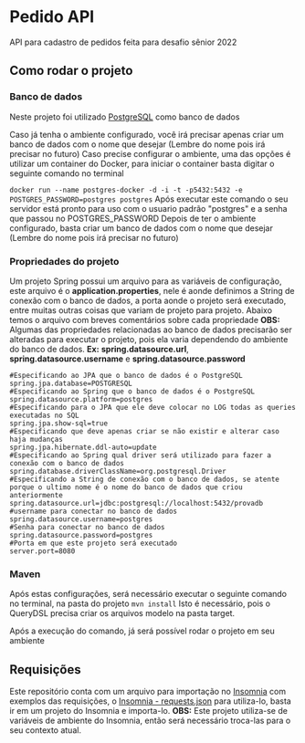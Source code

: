# Pedido API
API para cadastro de pedidos feita para desafio sênior 2022

## Como rodar o projeto

### Banco de dados
Neste projeto foi utilizado [PostgreSQL](https://www.postgresql.org) como banco de dados 

Caso já tenha o ambiente configurado, você irá precisar apenas criar um banco de dados com o nome que desejar (Lembre do nome pois irá precisar no futuro)
Caso precise configurar o ambiente, uma das opções é utilizar um container do Docker, para iniciar o container basta digitar o seguinte comando no terminal

`docker run --name postgres-docker -d -i -t -p5432:5432 -e POSTGRES_PASSWORD=postgres postgres`
Após executar este comando o seu servidor está pronto para uso com o usuario padrão "postgres" e a senha que passou no POSTGRES_PASSWORD
Depois de ter o ambiente configurado, basta criar um banco de dados com o nome que desejar (Lembre do nome pois irá precisar no futuro)

###  Propriedades do projeto
Um projeto Spring possui um arquivo para as variáveis de configuração, este arquivo é o **application.properties**, nele é aonde definimos a String de conexão com o banco de dados, a porta aonde o projeto será executado, entre muitas outras coisas que variam de projeto para projeto.
Abaixo temos o arquivo com breves comentários sobre cada propriedade
**OBS:**  Algumas das propriedades relacionadas ao banco de dados precisarão ser alteradas para executar o projeto, pois ela varia dependendo do ambiente do banco de dados.
**Ex:** **spring.datasource.url**, **spring.datasource.username** e **spring.datasource.password**

```
#Especificando ao JPA que o banco de dados é o PostgreSQL
spring.jpa.database=POSTGRESQL
#Especificando ao Spring que o banco de dados é o PostgreSQL
spring.datasource.platform=postgres
#Especificando para o JPA que ele deve colocar no LOG todas as queries executadas no SQL
spring.jpa.show-sql=true
#Especificando que deve apenas criar se não existir e alterar caso haja mudanças
spring.jpa.hibernate.ddl-auto=update
#Especificando ao Spring qual driver será utilizado para fazer a conexão com o banco de dados
spring.database.driverClassName=org.postgresql.Driver
#Especificando a String de conexão com o banco de dados, se atente porque o ultimo nome é o nome do banco de dados que criou anteriormente
spring.datasource.url=jdbc:postgresql://localhost:5432/provadb  
#username para conectar no banco de dados
spring.datasource.username=postgres
#Senha para conectar no banco de dados
spring.datasource.password=postgres
#Porta em que este projeto será executado
server.port=8080
```
### Maven
Após estas configurações, será necessário executar o seguinte comando no terminal, na pasta do projeto
`mvn install`
Isto é necessário, pois o QueryDSL precisa criar os arquivos modelo na pasta target.

 Após a execução do comando, já será possível rodar o projeto em seu ambiente

## Requisições
Este repositório conta com um arquivo para importação no [Insomnia](https://insomnia.rest) com exemplos das requisições, o [ Insomnia - requests.json](https://github.com/arthurccorrea/pedido_api/blob/master/Insomnia%20-%20requests.json) para utiliza-lo, basta ir em um projeto do Insomnia e importa-lo.
**OBS:** Este projeto utiliza-se de variáveis de ambiente do Insomnia, então será necessário troca-las para o seu contexto atual.
